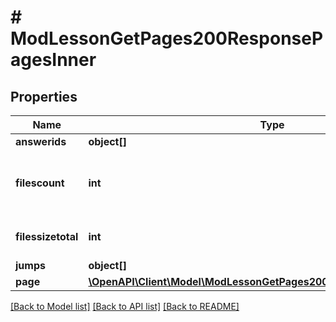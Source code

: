 # # ModLessonGetPages200ResponsePagesInner

## Properties

Name | Type | Description | Notes
------------ | ------------- | ------------- | -------------
**answerids** | **object[]** |  | [optional]
**filescount** | **int** | The total number of files attached to the page | [optional] [default to null]
**filessizetotal** | **int** | The total size of the files | [optional] [default to null]
**jumps** | **object[]** |  | [optional]
**page** | [**\OpenAPI\Client\Model\ModLessonGetPages200ResponsePagesInnerPage**](ModLessonGetPages200ResponsePagesInnerPage.md) |  | [optional]

[[Back to Model list]](../../README.md#models) [[Back to API list]](../../README.md#endpoints) [[Back to README]](../../README.md)
